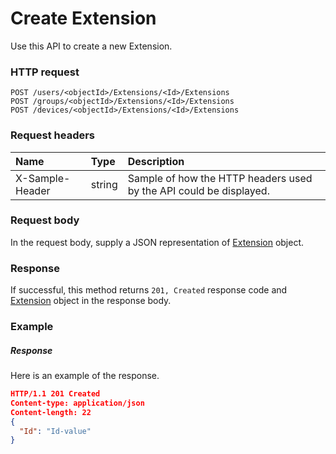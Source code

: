 # Create Extension

Use this API to create a new Extension.
### HTTP request
```http
POST /users/<objectId>/Extensions/<Id>/Extensions
POST /groups/<objectId>/Extensions/<Id>/Extensions
POST /devices/<objectId>/Extensions/<Id>/Extensions

```
### Request headers
| Name       | Type | Description|
|:---------------|:--------|:----------|
| X-Sample-Header  | string  | Sample of how the HTTP headers used by the API could be displayed.|

### Request body
In the request body, supply a JSON representation of [Extension](../resources/extension.md) object.


### Response
If successful, this method returns `201, Created` response code and [Extension](../resources/extension.md) object in the response body.

### Example
##### Response
Here is an example of the response.
```json
HTTP/1.1 201 Created
Content-type: application/json
Content-length: 22
{
  "Id": "Id-value"
}
```

<!-- uuid: 0b08ff40-ea3d-4aa7-a9b4-4625e3895287
2015-10-09 16:05:02 UTC -->